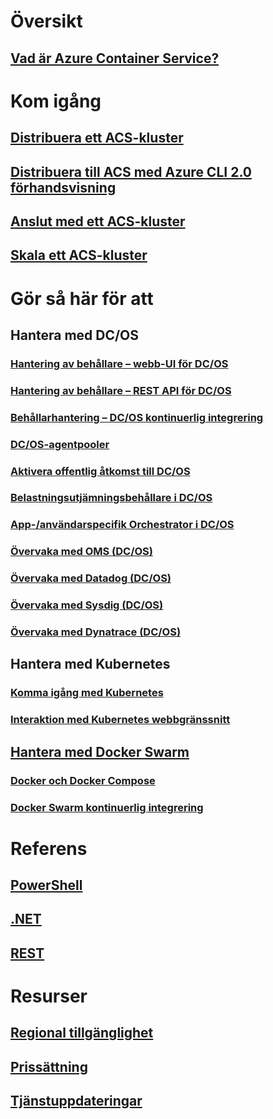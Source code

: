 # Översikt
## [Vad är Azure Container Service?](container-service-intro.md)
# Kom igång
## [Distribuera ett ACS-kluster](container-service-deployment.md)
## [Distribuera till ACS med Azure CLI 2.0 förhandsvisning](container-service-create-acs-cluster-cli.md)
## [Anslut med ett ACS-kluster](container-service-connect.md)
## [Skala ett ACS-kluster](container-service-scale.md)
# Gör så här för att
## Hantera med DC/OS
### [Hantering av behållare – webb-UI för DC/OS](container-service-mesos-marathon-ui.md)
### [Hantering av behållare – REST API för DC/OS](container-service-mesos-marathon-rest.md)
### [Behållarhantering – DC/OS kontinuerlig integrering](container-service-setup-ci-cd.md)
### [DC/OS-agentpooler](container-service-dcos-agents.md)
### [Aktivera offentlig åtkomst till DC/OS](container-service-enable-public-access.md)
### [Belastningsutjämningsbehållare i DC/OS](container-service-load-balancing.md)
### [App-/användarspecifik Orchestrator i DC/OS](container-service-application-specific-marathon.md)
### [Övervaka med OMS (DC/OS)](container-service-monitoring-oms.md)
### [Övervaka med Datadog (DC/OS)](container-service-monitoring.md)
### [Övervaka med Sysdig (DC/OS)](container-service-monitoring-sysdig.md)
### [Övervaka med Dynatrace (DC/OS)](container-service-monitoring-dynatrace.md)
## Hantera med Kubernetes
### [Komma igång med Kubernetes](container-service-kubernetes-walkthrough.md)
### [Interaktion med Kubernetes webbgränssnitt](container-service-kubernetes-ui.md)
## [Hantera med Docker Swarm](container-service-docker-swarm.md)
### [Docker och Docker Compose](container-service-docker-swarm.md)
### [Docker Swarm kontinuerlig integrering](container-service-docker-swarm-setup-ci-cd.md)
# Referens
## [PowerShell](/powershell/resourcemanager/azurerm.compute/v2.3.0/azurerm.compute)
## [.NET](/dotnet/api/microsoft.azure.management.compute.models)
## [REST](/rest/api/compute/containerservices)
# Resurser
## [Regional tillgänglighet](https://azure.microsoft.com/regions/services/)
## [Prissättning](https://azure.microsoft.com/pricing/details/container-service/)
## [Tjänstuppdateringar](https://azure.microsoft.com/en-us/updates/?product=container-service&updatetype=&platform=)


<!--HONumber=Dec16_HO3-->


